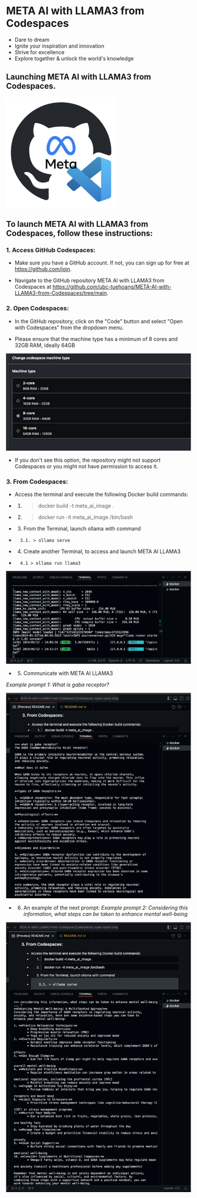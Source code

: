 # META AI with LLAMA3 from Codespaces

- Dare to dream
- Ignite your inspiration and innovation
- Strive for excellence
- Explore together & unlock the world's knowledge

## Launching META AI with LLAMA3 from Codespaces.

<img src="image.png" alt="alt text" width="300" height="300">

## To launch META AI with LLAMA3 from Codespaces, follow these instructions:

### 1. Access GitHub Codespaces:

- Make sure you have a GitHub account. If not, you can sign up for free at https://github.com/join.

- Navigate to the GitHub repository META AI with LLAMA3 from Codespaces at https://github.com/ubc-tuehoang/META-AI-with-LLAMA3-from-Codespaces/tree/main.


### 2. Open Codespaces:

- In the GitHub repository, click on the "Code" button and select "Open with Codespaces" from the dropdown menu.

- Please ensure that the machine type has a minimum of 8 cores and 32GB RAM, ideally 64GB 

![alt text](image-3.png)

- If you don't see this option, the repository might not support Codespaces or you might not have permission to access it.

### 3. From Codespaces:

- Access the terminal and execute the following Docker build commands:
- 1. > docker build -t meta_ai_image . 
- 2. > docker run -it meta_ai_image /bin/bash
- 3. From the Terminal, launch ollama with command
-       3.1. > ollama serve
- 4. Create another Terminal, to access and launch META AI LLAMA3
-       4.1 > ollama run llama3
![alt text](image-1.png)

- 5. Communicate with META AI LLAMA3

_Example prompt 1: What is gaba receptor?_

![alt text](image-6.png)

- 6. An example of the next prompt:
_Example prompt 2: Considering this information, what steps can be taken to enhance mental well-being_

![alt text](image-5.png)

